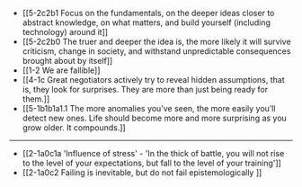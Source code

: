 - [[5-2c2b1 Focus on the fundamentals, on the deeper ideas closer to abstract knowledge, on what matters, and build yourself (including technology) around it]]
- [[5-2c2b0 The truer and deeper the idea is, the more likely it will survive criticism, change in society, and withstand unpredictable consequences brought about by itself]]
- [[1-2 We are fallible]]
- [[4-1c Great negotiators actively try to reveal hidden assumptions, that is, they look for surprises. They are more than just being ready for them.]]
- [[5-1b1b1a1.1 The more anomalies you’ve seen, the more easily you’ll detect new ones. Life should become more and more surprising as you grow older. It compounds.]]
---
- [[2-1a0c1a 'Influence of stress' - 'In the thick of battle, you will not rise to the level of your expectations, but fall to the level of your training']]
- [[2-1a0c2 Failing is inevitable, but do not fail epistemologically ]]

